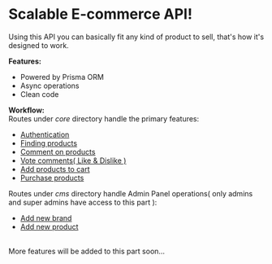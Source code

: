 # Scalable E-commerce API!

Using this API you can basically fit any kind of product to sell, that's how it's designed to work.
<br/>

**Features:**
<br/>
* Powered by Prisma ORM
* Async operations
* Clean code

**Workflow:**
<br/>
Routes under _core_ directory handle the primary features:
<br/>
* [Authentication](core/routes/auth.js)
* [Finding products](core/routes/main.js)
* [Comment on products](core/routes/comments.js)
* [Vote comments( Like & Dislike )](core/routes/vote.js)
* [Add products to cart](core/routes/cart.js)
* [Purchase products](core/routes/purchases.js)

Routes under _cms_ directory handle Admin Panel operations( only admins and super admins have access to this part ):
<br/>
* [Add new brand](cms/routes/products.js)
* [Add new product](cms/routes/products.js)
<br/>
More features will be added to this part soon...

